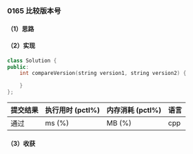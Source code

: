 ### 0165 比较版本号

#### （1）思路

#### （2）实现

```cpp
class Solution {
public:
    int compareVersion(string version1, string version2) {

    }
};
```

| 提交结果 | 执行用时 (pctl%) | 内存消耗 (pctl%) | 语言 |
|:---------|:-----------------|:-----------------|:-----|
| 通过     |  ms (%)   |  MB (%)  | cpp  |

#### （3）收获
